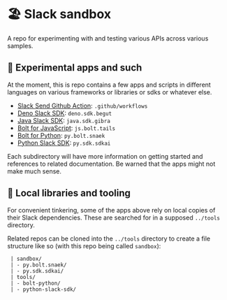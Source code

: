 # 🏖️ Slack sandbox

A repo for experimenting with and testing various APIs across various samples.

## 🐌 Experimental apps and such

At the moment, this is repo contains a few apps and scripts in different
languages on various frameworks or libraries or sdks or whatever else.

* [Slack Send Github Action][gh_action]: `.github/workflows`
* [Deno Slack SDK][sdk_deno]: `deno.sdk.begut`
* [Java Slack SDK][sdk_java]: `java.sdk.gibra`
* [Bolt for JavaScript][bolt_js]: `js.bolt.tails`
* [Bolt for Python][bolt_python]: `py.bolt.snaek`
* [Python Slack SDK][sdk_python]: `py.sdk.sdkai`

Each subdirectory will have more information on getting started and references
to related documentation. Be warned that the apps might not make much sense.

## 🔧 Local libraries and tooling

For convenient tinkering, some of the apps above rely on local copies of their
Slack dependencies. These are searched for in a supposed `../tools` directory.

Related repos can be cloned into the `../tools` directory to create a file
structure like so (with this repo being called `sandbox`):

```
 | sandbox/
 | - py.bolt.snaek/
 | - py.sdk.sdkai/
 | tools/
 | - bolt-python/
 | - python-slack-sdk/
```

<!-- a collection of links -->
[bolt_js]: https://github.com/slackapi/bolt-js
[bolt_python]: https://github.com/slackapi/bolt-python
[gh_action]: https://github.com/slackapi/slack-github-action
[sdk_deno]: https://github.com/slackapi/deno-slack-sdk
[sdk_java]: https://github.com/slackapi/java-slack-sdk
[sdk_python]: https://github.com/slackapi/python-slack-sdk
